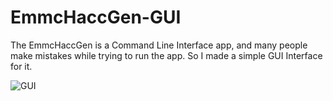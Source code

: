 # EmmcHaccGen-GUI
The EmmcHaccGen is a Command Line Interface app, and many people make mistakes while trying to run the app. So I made a simple GUI Interface for it. 


![GUI](https://github.com/sthetix/EmmcHaccGen-GUI/blob/main/GUI.png)

